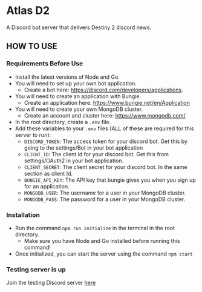 # Atlas D2

A Discord bot server that delivers Destiny 2 discord news.

## HOW TO USE

### Requirements Before Use

- Install the latest versions of Node and Go.
- You will need to set up your own bot application.
  - Create a bot here: <https://discord.com/developers/applications>.
- You will need to create an application with Bungie.
  - Create an application here: <https://www.bungie.net/en/Application>
- You will need to create your own MongoDB cluster.
  - Create an account and cluster here: <https://www.mongodb.com/>
- In the root directory, create a ```.env``` file.
- Add these variables to your ```.env``` files (ALL of these are required for this server to run):
  - ```DISCORD_TOKEN```: The access token for your discord bot. Get this by going to the settings/Bot in your bot application
  - ```CLIENT_ID```: The client id for your discord bot.  Get this from settings/OAuth2 in your bot application.
  - ```CLIENT_SECRET```: The client secret for your discord bot. In the same section as client Id.
  - ```BUNGIE_API_KEY```: The API key that bungie gives you when you sign up for an application.
  - ```MONGODB_USER```: The username for a user in your MongoDB cluster.
  - ```MONGODB_PASS```: The password for a user in your MongoDB cluster.

### Installation

- Run the command ```npm run initialize``` in the terminal in the root directory.
  - Make sure you have Node and Go installed before running this command!
- Once initialized, you can start the server using the command ```npm start```


### Testing server is up

Join the testing Discord server [here](https://discord.gg/HpDsKKGGRd)